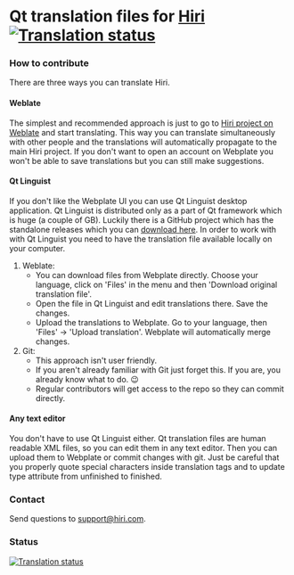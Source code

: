 # Qt translation files for [Hiri](https://www.hiri.com) <a href="https://hosted.weblate.org/engage/hiri/?utm_source=widget"><img src="https://hosted.weblate.org/widgets/hiri/-/translations/svg-badge.svg" alt="Translation status" /></a>

### How to contribute

There are three ways you can translate Hiri.

#### Weblate
The simplest and recommended approach is just to go to [Hiri project on Weblate](https://hosted.weblate.org/translate/hiri/) and start translating. This way you can translate simultaneously with other people and the translations will automatically propagate to the main Hiri project. If you don't want to open an account on Webplate you won't be able to save translations but you can still make suggestions.

#### Qt Linguist
If you don't like the Webplate UI you can use Qt Linguist desktop application. Qt Linguist is distributed only as a part of Qt framework which is huge (a couple of GB). Luckily there is a GitHub project which has the standalone releases which you can [download here](https://github.com/thurask/Qt-Linguist/releases). In order to work with with Qt Linguist you need to have the translation file available locally on your computer.

1. Weblate:
   - You can download files from Webplate directly. Choose your language, click on 'Files' in the menu and then 'Download original translation file'.
   - Open the file in Qt Linguist and edit translations there. Save the changes.
   - Upload the translations to Webplate. Go to your language, then 'Files' -> 'Upload translation'. Webplate will automatically merge changes.
1. Git:
   - This approach isn't user friendly.
   - If you aren't already familiar with Git just forget this. If you are, you already know what to do. :wink:
   - Regular contributors will get access to the repo so they can commit directly.

#### Any text editor
You don't have to use Qt Linguist either. Qt translation files are human readable XML files, so you can edit them in any text editor. Then you can upload them to Webplate or commit changes with git. Just be careful that you properly quote special characters inside translation tags and to update type attribute from unfinished to finished.

### Contact
Send questions to [support@hiri.com](mailto:support@hiri.com?subject=Translations).

### Status
<a href="https://hosted.weblate.org/engage/hiri/?utm_source=widget"><img src="https://hosted.weblate.org/widgets/hiri/-/translations/multi-auto.svg" alt="Translation status" /></a>
